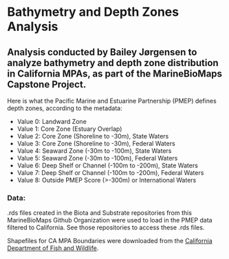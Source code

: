 # Bathymetry and Depth Zones Analysis

## Analysis conducted by Bailey Jørgensen to analyze bathymetry and depth zone distribution in California MPAs, as part of the MarineBioMaps Capstone Project. 

 Here is what the Pacific Marine and Estuarine Partnership (PMEP) defines depth zones, according to the metadata:

- Value 0: Landward Zone
- Value 1: Core Zone (Estuary Overlap)
- Value 2: Core Zone (Shoreline to -30m), State Waters
- Value 3: Core Zone (Shoreline to -30m), Federal Waters
- Value 4: Seaward Zone (-30m to -100m), State Waters
- Value 5: Seaward Zone (-30m to -100m), Federal Waters
- Value 6: Deep Shelf or Channel (-100m to -200m), State Waters
- Value 7: Deep Shelf or Channel (-100m to -200m), Federal Waters
- Value 8: Outside PMEP Score (>-300m) or International Waters

### Data:

.rds files created in the Biota and Substrate repositories from this MarineBioMaps Github Organization were used to load in the PMEP data filtered to California. See those repositories to access these .rds files. 

Shapefiles for CA MPA Boundaries were downloaded from the [California Department of Fish and Wildlife](https://data.ca.gov/dataset/california-marine-protected-areas-ds582).